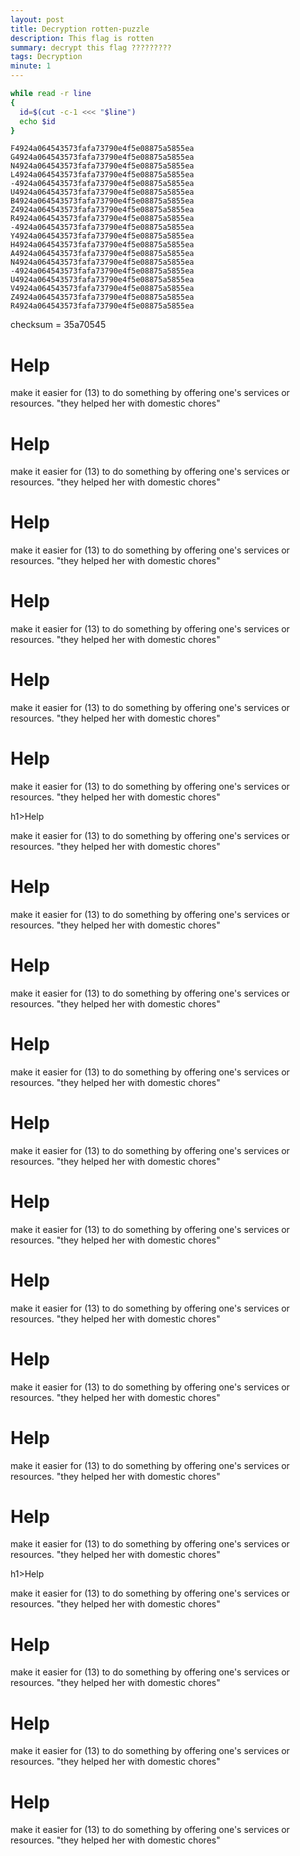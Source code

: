 ```yaml
---
layout: post
title: Decryption rotten-puzzle
description: This flag is rotten
summary: decrypt this flag ?????????
tags: Decryption
minute: 1
---
```

```bash 
while read -r line
{
  id=$(cut -c-1 <<< "$line")
  echo $id
}
```

```
F4924a064543573fafa73790e4f5e08875a5855ea
G4924a064543573fafa73790e4f5e08875a5855ea
N4924a064543573fafa73790e4f5e08875a5855ea
L4924a064543573fafa73790e4f5e08875a5855ea
-4924a064543573fafa73790e4f5e08875a5855ea
U4924a064543573fafa73790e4f5e08875a5855ea
B4924a064543573fafa73790e4f5e08875a5855ea
Z4924a064543573fafa73790e4f5e08875a5855ea
R4924a064543573fafa73790e4f5e08875a5855ea
-4924a064543573fafa73790e4f5e08875a5855ea
Y4924a064543573fafa73790e4f5e08875a5855ea
H4924a064543573fafa73790e4f5e08875a5855ea
A4924a064543573fafa73790e4f5e08875a5855ea
N4924a064543573fafa73790e4f5e08875a5855ea
-4924a064543573fafa73790e4f5e08875a5855ea
U4924a064543573fafa73790e4f5e08875a5855ea
V4924a064543573fafa73790e4f5e08875a5855ea
Z4924a064543573fafa73790e4f5e08875a5855ea
R4924a064543573fafa73790e4f5e08875a5855ea
```
checksum = 35a70545


<h1>Help</h1>
<div class="bio">
        make it easier for (13) to do something by offering one's services or resources.
        "they helped her with domestic chores"
    
<h1>Help</h1>
<div class="bio">
        make it easier for (13) to do something by offering one's services or resources.
        "they helped her with domestic chores"
     
<h1>Help</h1>
<div class="bio">
        make it easier for (13) to do something by offering one's services or resources.
        "they helped her with domestic chores"
    
<h1>Help</h1>
<div class="bio">
        make it easier for (13) to do something by offering one's services or resources.
        "they helped her with domestic chores"
       
<h1>Help</h1>
<div class="bio">
        make it easier for (13) to do something by offering one's services or resources.
        "they helped her with domestic chores"
    
<h1>Help</h1>
<div class="bio">
        make it easier for (13) to do something by offering one's services or resources.
        "they helped her with domestic chores"
    
  h1>Help</h1>
<div class="bio">
        make it easier for (13) to do something by offering one's services or resources.
        "they helped her with domestic chores"
     
<h1>Help</h1>
<div class="bio">
        make it easier for (13) to do something by offering one's services or resources.
        "they helped her with domestic chores"
    
<h1>Help</h1>
<div class="bio">
        make it easier for (13) to do something by offering one's services or resources.
        "they helped her with domestic chores"
       
<h1>Help</h1>
<div class="bio">
        make it easier for (13) to do something by offering one's services or resources.
        "they helped her with domestic chores"
    
<h1>Help</h1>
<div class="bio">
        make it easier for (13) to do something by offering one's services or resources.
        "they helped her with domestic chores"
    
<h1>Help</h1>
<div class="bio">
        make it easier for (13) to do something by offering one's services or resources.
        "they helped her with domestic chores"
     
<h1>Help</h1>
<div class="bio">
        make it easier for (13) to do something by offering one's services or resources.
        "they helped her with domestic chores"
    
<h1>Help</h1>
<div class="bio">
        make it easier for (13) to do something by offering one's services or resources.
        "they helped her with domestic chores"
       
<h1>Help</h1>
<div class="bio">
        make it easier for (13) to do something by offering one's services or resources.
        "they helped her with domestic chores"
    
<h1>Help</h1>
<div class="bio">
        make it easier for (13) to do something by offering one's services or resources.
        "they helped her with domestic chores"
    
  h1>Help</h1>
<div class="bio">
        make it easier for (13) to do something by offering one's services or resources.
        "they helped her with domestic chores"
     
<h1>Help</h1>
<div class="bio">
        make it easier for (13) to do something by offering one's services or resources.
        "they helped her with domestic chores"
    
<h1>Help</h1>
<div class="bio">
        make it easier for (13) to do something by offering one's services or resources.
        "they helped her with domestic chores"
       
<h1>Help</h1>
<div class="bio">
        make it easier for (13) to do something by offering one's services or resources.
        "they helped her with domestic chores"
    